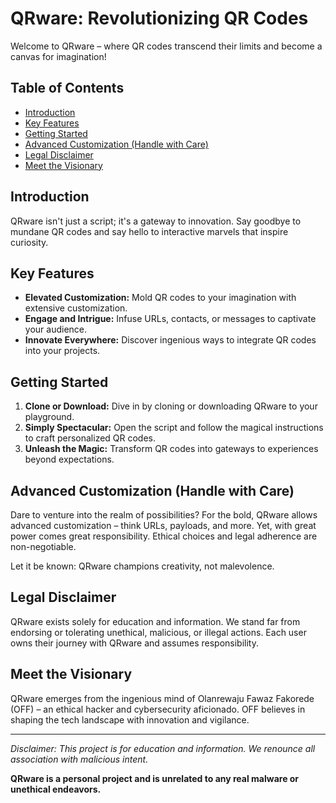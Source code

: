 # QRware: Revolutionizing QR Codes

Welcome to QRware – where QR codes transcend their limits and become a canvas for imagination!

## Table of Contents
- [Introduction](#introduction)
- [Key Features](#key-features)
- [Getting Started](#getting-started)
- [Advanced Customization (Handle with Care)](#advanced-customization-handle-with-care)
- [Legal Disclaimer](#legal-disclaimer)
- [Meet the Visionary](#meet-the-visionary)

## Introduction

QRware isn't just a script; it's a gateway to innovation. Say goodbye to mundane QR codes and say hello to interactive marvels that inspire curiosity.

## Key Features

- **Elevated Customization:** Mold QR codes to your imagination with extensive customization.
- **Engage and Intrigue:** Infuse URLs, contacts, or messages to captivate your audience.
- **Innovate Everywhere:** Discover ingenious ways to integrate QR codes into your projects.

## Getting Started

1. **Clone or Download:** Dive in by cloning or downloading QRware to your playground.
2. **Simply Spectacular:** Open the script and follow the magical instructions to craft personalized QR codes.
3. **Unleash the Magic:** Transform QR codes into gateways to experiences beyond expectations.

## Advanced Customization (Handle with Care)

Dare to venture into the realm of possibilities? For the bold, QRware allows advanced customization – think URLs, payloads, and more. Yet, with great power comes great responsibility. Ethical choices and legal adherence are non-negotiable.

Let it be known: QRware champions creativity, not malevolence.

## Legal Disclaimer

QRware exists solely for education and information. We stand far from endorsing or tolerating unethical, malicious, or illegal actions. Each user owns their journey with QRware and assumes responsibility.

## Meet the Visionary

QRware emerges from the ingenious mind of Olanrewaju Fawaz Fakorede (OFF) – an ethical hacker and cybersecurity aficionado. OFF believes in shaping the tech landscape with innovation and vigilance.

---

*Disclaimer: This project is for education and information. We renounce all association with malicious intent.*

**QRware is a personal project and is unrelated to any real malware or unethical endeavors.**
